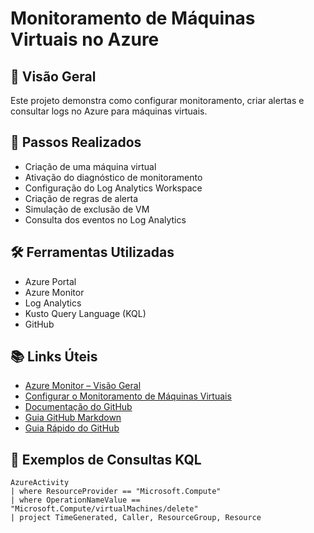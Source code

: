 # Monitoramento de Máquinas Virtuais no Azure

## 📌 Visão Geral
Este projeto demonstra como configurar monitoramento, criar alertas e consultar logs no Azure para máquinas virtuais.

## 🚀 Passos Realizados
- Criação de uma máquina virtual
- Ativação do diagnóstico de monitoramento
- Configuração do Log Analytics Workspace
- Criação de regras de alerta
- Simulação de exclusão de VM
- Consulta dos eventos no Log Analytics

## 🛠️ Ferramentas Utilizadas
- Azure Portal
- Azure Monitor
- Log Analytics
- Kusto Query Language (KQL)
- GitHub

## 📚 Links Úteis

- [Azure Monitor – Visão Geral](https://docs.microsoft.com/pt-br/azure/azure-monitor/overview)
- [Configurar o Monitoramento de Máquinas Virtuais](https://learn.microsoft.com/pt-br/azure/azure-monitor/vm/vminsights-enable-overview)
- [Documentação do GitHub](https://docs.github.com/pt)
- [Guia GitHub Markdown](https://guides.github.com/features/mastering-markdown/)
- [Guia Rápido do GitHub](https://docs.github.com/pt/get-started/quickstart)

## 🧩 Exemplos de Consultas KQL

```kusto
AzureActivity
| where ResourceProvider == "Microsoft.Compute"
| where OperationNameValue == "Microsoft.Compute/virtualMachines/delete"
| project TimeGenerated, Caller, ResourceGroup, Resource

